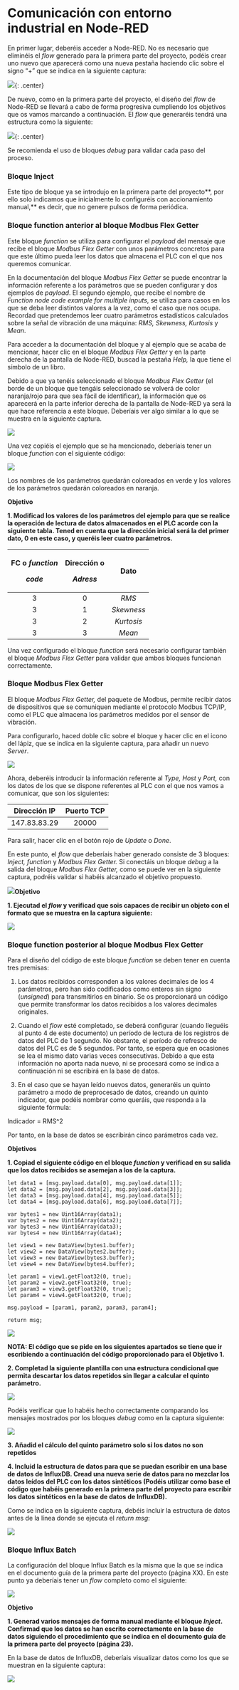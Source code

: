 <!-- multilingual suffix: en, es -->

# Comunicación con entorno industrial en Node-RED 
En primer lugar, deberéis acceder a Node-RED. No es necesario que eliminéis el *flow* generado  para la primera parte del proyecto, podéis crear uno nuevo que aparecerá como una nueva  pestaña haciendo clic sobre el signo “+” que se indica en la siguiente captura: 

![](./img/Aspose.Words.413534b6-4ca3-41d6-9fb4-e8e165328afe.002.png){: .center} 

De nuevo, como en la primera parte del proyecto, el diseño del *flow* de Node-RED se llevará a  cabo de forma progresiva cumpliendo los objetivos que os vamos marcando a continuación. El  *flow* que generaréis tendrá una estructura como la siguiente: 

![](./img/Aspose.Words.413534b6-4ca3-41d6-9fb4-e8e165328afe.003.png){: .center}

Se recomienda el uso de bloques *debug* para validar cada paso del proceso. 

### Bloque Inject 

Este tipo de bloque ya se introdujo en la primera parte del proyecto**, por ello solo indicamos  que inicialmente lo configuréis con accionamiento manual,** es decir, que no genere pulsos de  forma periódica. 

### Bloque function anterior al bloque Modbus Flex Getter 

Este bloque *function* se utiliza para configurar el *payload* del mensaje que recibe el bloque  *Modbus Flex Getter* con unos parámetros concretos para que este último pueda leer los datos  que almacena el PLC con el que nos queremos comunicar. 

En la documentación del bloque *Modbus Flex Getter* se puede encontrar la información  referente a los parámetros que se pueden configurar y dos ejemplos de *payload*. El segundo  ejemplo, que recibe el nombre de *Function node code example for multiple inputs*, se utiliza para  casos en los que se deba leer distintos valores a la vez, como el caso que nos ocupa. Recordad  que pretendemos leer cuatro parámetros estadísticos calculados sobre la señal de vibración de  una máquina: *RMS, Skewness, Kurtosis* y *Mean*.  

Para acceder a la documentación del bloque y al ejemplo que se acaba de mencionar, hacer clic  en el bloque *Modbus Flex Getter* y en la parte derecha de la pantalla de Node-RED, buscad la  pestaña *Help,* la que tiene el símbolo de un libro. 

Debido a que ya tenéis seleccionado el bloque *Modbus Flex Getter* (el borde de un bloque que  tengáis seleccionado se volverá de color naranja/rojo para que sea fácil de identificar), la  información que os aparecerá en la parte inferior derecha de la pantalla de Node-RED ya será la  que hace referencia a este bloque. Deberíais ver algo similar a lo que se muestra en la siguiente  captura.

![](./img/Aspose.Words.413534b6-4ca3-41d6-9fb4-e8e165328afe.004.png)

Una vez copiéis el ejemplo que se ha mencionado, deberíais tener un bloque *function* con el  siguiente código: 

![](./img/Aspose.Words.413534b6-4ca3-41d6-9fb4-e8e165328afe.005.png)

Los nombres de los parámetros quedarán coloreados en verde y los valores de los parámetros  quedarán coloreados en naranja. 

**Objetivo** 

**1. Modificad los valores de los parámetros del ejemplo para que se realice la operación  de lectura de datos almacenados en el PLC acorde con la siguiente tabla. Tened en  cuenta que la dirección inicial será la del primer dato, 0 en este caso, y queréis leer  cuatro parámetros.** 

|<p>**FC o *function***  </p><p>***code***</p>|<p>**Dirección o**  </p><p>***Adress*** </p>|**Dato**|
| :-: | :-: | :-: |
|3 |0 |*RMS*|
|3 |1 |*Skewness*|
|3 |2 |*Kurtosis*|
|3 |3 |*Mean*|


Una vez configurado el bloque *function* será necesario configurar también el bloque *Modbus  Flex Getter* para validar que ambos bloques funcionan correctamente.

### Bloque Modbus Flex Getter 

El bloque *Modbus Flex Getter,* del paquete de Modbus, permite recibir datos de dispositivos que  se comuniquen mediante el protocolo Modbus TCP/IP, como el PLC que almacena los  parámetros medidos por el sensor de vibración. 

Para configurarlo, haced doble clic sobre el bloque y hacer clic en el icono del lápiz, que se indica  en la siguiente captura, para añadir un nuevo *Server*. 

![](./img/Aspose.Words.413534b6-4ca3-41d6-9fb4-e8e165328afe.006.png)

Ahora, deberéis introducir la información referente al *Type, Host* y *Port,* con los datos de los que  se dispone referentes al PLC con el que nos vamos a comunicar, que son los siguientes: 

|**Dirección IP** |**Puerto TCP**|
| :-: | :-: |
|147.83.83.29 |20000|


Para salir, hacer clic en el botón rojo de *Update* o *Done*. 

En este punto, el *flow* que deberíais haber generado consiste de 3 bloques: *Inject, function* y  *Modbus Flex Getter.* Si conectáis un bloque *debug* a la salida del bloque *Modbus Flex Getter,*  como se puede ver en la siguiente captura, podréis validar si habéis alcanzado el objetivo  propuesto. 

![](Aspose.Words.413534b6-4ca3-41d6-9fb4-e8e165328afe.007.png)**Objetivo** 

**1. Ejecutad el *flow* y verificad que sois capaces de recibir un objeto con el formato que  se muestra en la captura siguiente:**

![](Aspose.Words.413534b6-4ca3-41d6-9fb4-e8e165328afe.008.png)

### Bloque function posterior al bloque Modbus Flex Getter 
Para el diseño del código de este bloque *function* se deben tener en cuenta tres premisas: 

1) Los datos recibidos corresponden a los valores decimales de los 4 parámetros, pero han  sido codificados como enteros sin signo (*unsigned*) para transmitirlos en binario. Se os  proporcionará un código que permite transformar los datos recibidos a los valores  decimales originales. 

2) Cuando el *flow* esté completado, se deberá configurar (cuando lleguéis al punto 4 de  este documento) un período de lectura de los registros de datos del PLC de 1 segundo.  No obstante, el período de refresco de datos del PLC es de 5 segundos. Por tanto, se  espera que en ocasiones se lea el mismo dato varias veces consecutivas. Debido a que  esta información no aporta nada nuevo, ni se procesará como se indica a continuación  ni se escribirá en la base de datos. 

3) En el caso que se hayan leído nuevos datos, generaréis un quinto parámetro a modo de  preprocesado de datos, creando un quinto indicador, que podéis nombrar como  queráis, que responda a la siguiente fórmula: 

Indicador = RMS^2 

Por tanto, en la base de datos se escribirán cinco parámetros cada vez. 

**Objetivos** 

**1. Copiad el siguiente código en el bloque *function* y verificad en su salida que los datos  recibidos se asemejan a los de la captura.** 

    let data1 = [msg.payload.data[0], msg.payload.data[1]]; 
    let data2 = [msg.payload.data[2], msg.payload.data[3]]; 
    let data3 = [msg.payload.data[4], msg.payload.data[5]]; 
    let data4 = [msg.payload.data[6], msg.payload.data[7]]; 

    var bytes1 = new Uint16Array(data1); 
    var bytes2 = new Uint16Array(data2); 
    var bytes3 = new Uint16Array(data3); 
    var bytes4 = new Uint16Array(data4); 

    let view1 = new DataView(bytes1.buffer); 
    let view2 = new DataView(bytes2.buffer); 
    let view3 = new DataView(bytes3.buffer); 
    let view4 = new DataView(bytes4.buffer); 

    let param1 = view1.getFloat32(0, true); 
    let param2 = view2.getFloat32(0, true); 
    let param3 = view3.getFloat32(0, true); 
    let param4 = view4.getFloat32(0, true); 

    msg.payload = [param1, param2, param3, param4]; 

    return msg;
![](./img/Aspose.Words.413534b6-4ca3-41d6-9fb4-e8e165328afe.009.png)

**NOTA: El código que se pide en los siguientes apartados se tiene que ir escribiendo a  continuación del código proporcionado para el Objetivo 1.** 

**2. Completad la siguiente plantilla con una estructura condicional que permita descartar  los datos repetidos sin llegar a calcular el quinto parámetro.** 

![](./img/Aspose.Words.413534b6-4ca3-41d6-9fb4-e8e165328afe.010.png)

Podéis verificar que lo habéis hecho correctamente comparando los mensajes mostrados por  los bloques *debug* como en la captura siguiente: 

![](./img/Aspose.Words.413534b6-4ca3-41d6-9fb4-e8e165328afe.011.png)

**3. Añadid el cálculo del quinto parámetro solo si los datos no son repetidos** 

**4. Incluid la estructura de datos para que se puedan escribir en una base de datos de  InfluxDB. Cread una nueva serie de datos para no mezclar los datos leídos del PLC con  los datos sintéticos (Podéis utilizar como base el código que habéis generado en la  primera parte del proyecto para escribir los datos sintéticos en la base de datos de  InfluxDB).** 

Como se indica en la siguiente captura, debéis incluir la estructura de datos antes de la línea  donde se ejecuta el *return msg*:

![](./img/Aspose.Words.413534b6-4ca3-41d6-9fb4-e8e165328afe.012.png)

### Bloque Influx Batch 

La configuración del bloque Influx Batch es la misma que la que se indica en el documento guía  de la primera parte del proyecto (página XX). En este punto ya deberíais tener un *flow* completo  como el siguiente: 

![](./img/Aspose.Words.413534b6-4ca3-41d6-9fb4-e8e165328afe.003.png)

**Objetivo** 

**1. Generad varios mensajes de forma manual mediante el bloque *Inject*. Confirmad que  los datos se han escrito correctamente en la base de datos siguiendo el procedimiento  que se indica en el documento guía de la primera parte del proyecto (página 23).** 

En la base de datos de InfluxDB, deberíais visualizar datos como los que se muestran en la  siguiente captura:

![](./img/Aspose.Words.413534b6-4ca3-41d6-9fb4-e8e165328afe.013.png) 